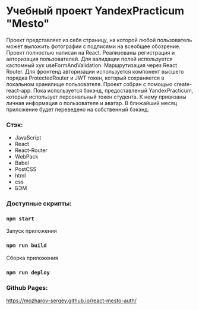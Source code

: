 # Учебный проект YandexPracticum "Mesto"

Проект представляет из себя страницу, на которой любой пользователь может выложить фотографии с подписями на всеобщее обозрение.
Проект полностью написан на React. Реализованы регистрация и авторизация пользователей. Для валидации полей используется кастомный хук useFormAndValidation. Маршрутизация через React Router. Для фронтенд авторизации используется компонент высшего порядка ProtectedRouter и JWT токен, который сохраняется в локальном хранилище пользователя. Проект собран с помощью create-react-app. Пока используется бэкэнд, предоставленый YandexPracticum, который использует персональный токен студента. К нему привязаны личная информация о пользователе и аватар. В ближайший месяц приложение будет переведено на собственный бэкэнд.

### Стэк:
- JavaScript
- React
- React-Router
- WebPack
- Babel
- PostCSS
- html
- css
- БЭМ


### Доступные скрипты:

### `npm start`
Запуск приложения

### `npm run build`
Сборка приложения

### `npm run deploy`


### Github Pages:
https://mozharov-sergey.github.io/react-mesto-auth/



